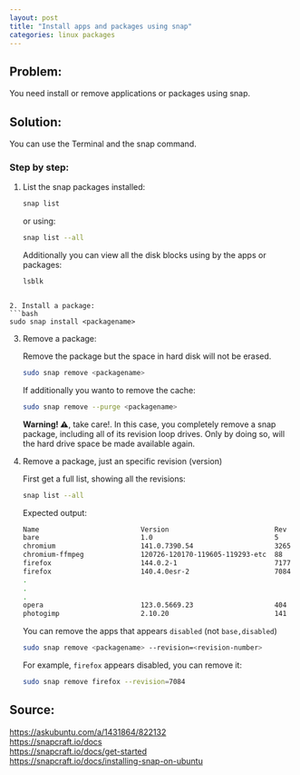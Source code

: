 ```yaml
---
layout: post
title: "Install apps and packages using snap"
categories: linux packages
---
```


## Problem: 

You need install or remove applications or packages using snap.

## Solution:

You can use the Terminal and the snap command.

### Step by step:

1. List the snap packages installed:
    ```bash
    snap list
    ```
    or using:

    ```bash
    snap list --all
    ```


    Additionally you can view all the disk blocks using by the apps or packages:
    ```bash
    lsblk
```

2. Install a package:
```bash
sudo snap install <packagename>
```

3. Remove a package:

    Remove the package but the space in hard disk will not be erased.
    ```bash
    sudo snap remove <packagename>
    ```




    If additionally you wanto to remove the cache:
    ```bash
    sudo snap remove --purge <packagename>
    ```
      **Warning! ⚠️**, take care!. In this case, you completely remove a snap package, including all of its revision loop drives. Only by doing so, will the hard drive space be made available again.

4. Remove a package, just an specific revision (version)

    First get a full list, showing all the revisions:

    ```bash
    snap list --all
    ```

    Expected output:

    ```bash
    Name                         Version                          Rev    Tracking         Publisher        Notes
    bare                         1.0                              5      latest/stable    canonical✓       base
    chromium                     141.0.7390.54                    3265   latest/stable    canonical✓       -
    chromium-ffmpeg              120726-120170-119605-119293-etc  88     latest/stable    canonical✓       -
    firefox                      144.0.2-1                        7177   latest/stable    mozilla✓         -
    firefox                      140.4.0esr-2                     7084   latest/stable    mozilla✓         disabled
    .
    .
    .
    opera                        123.0.5669.23                    404    latest/stable    opera-software✓  -
    photogimp                    2.10.20                          141    latest/stable    pedro.ermarinho  -
    ```

    You can remove the apps that appears `disabled` (not `base,disabled`)

    ```bash
    sudo snap remove <packagename> --revision=<revision-number>
    ```
    For example, `firefox` appears disabled, you can remove it:
    ```bash
    sudo snap remove firefox --revision=7084
    ```

## Source:

<https://askubuntu.com/a/1431864/822132>  
<https://snapcraft.io/docs>  
<https://snapcraft.io/docs/get-started>  
<https://snapcraft.io/docs/installing-snap-on-ubuntu>  
